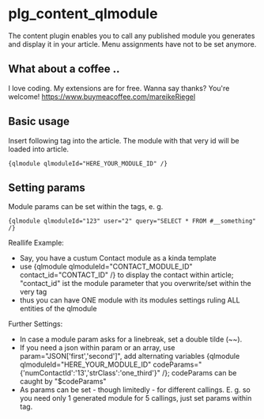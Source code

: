 # plg_content_qlmodule

The content plugin enables you to call any published module you generates and display it in your article.
Menu assignments have not to be set anymore.

## What about a coffee ..

I love coding. My extensions are for free. Wanna say thanks? You're welcome! 
<https://www.buymeacoffee.com/mareikeRiegel>

## Basic usage

Insert following tag into the article. The module with that very id will be loaded into article.

~~~shell
{qlmodule qlmoduleId="HERE_YOUR_MODULE_ID" /}
~~~

## Setting params

Module params can be set within the tags, e. g. 

~~~shell
{qlmodule qlmoduleId="123" user="2" query="SELECT * FROM #__something" /}
~~~

Reallife Example:

* Say, you have a custum Contact module as a kinda template
* use {qlmodule qlmoduleId="CONTACT_MODULE_ID" contact_id="CONTACT_ID" /} to display the contact within article; "contact_id" ist the module parameter that you overwrite/set within the very tag
* thus you can have ONE module with its modules settings ruling ALL entities of the qlmodule

Further Settings:

* In case a module param asks for a linebreak, set a double tilde (~~).
* If you need a json within param or an array, use param="JSON['first','second']", add alternating variables {qlmodule qlmoduleId="HERE_YOUR_MODULE_ID" codeParams="{'numContactId':'13','strClass':'one_third'}" /}; codeParams can be caught by "$codeParams"
* As params can be set - though limitedly - for different callings. E. g. so you need only 1 generated module for 5 callings, just set params within tag.
